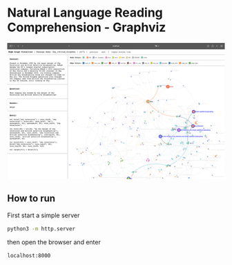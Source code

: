 # Natural Language Reading Comprehension - Graphviz

![screenshot_1](docs/screenshot_1.png)

## How to run

First start a simple server

``` bash
python3 -m http.server
```

then open the browser and enter

```
localhost:8000
```
